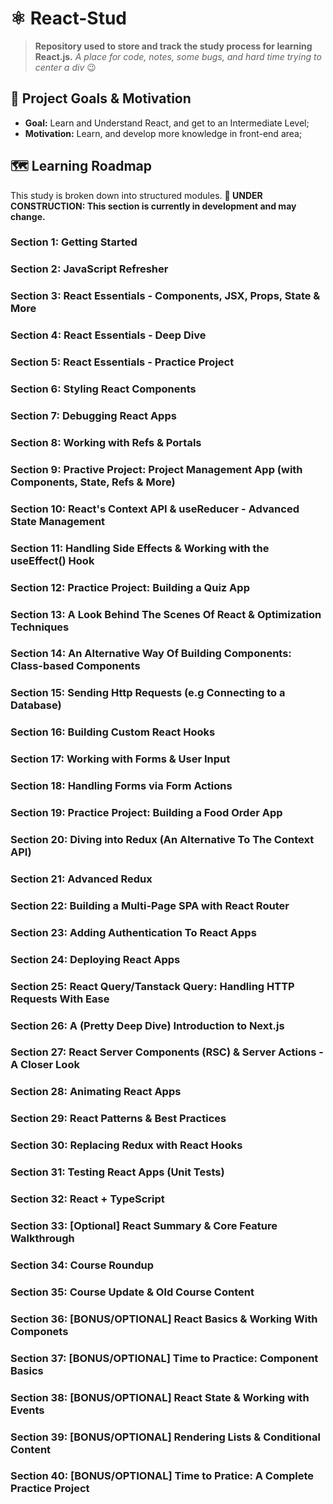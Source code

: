 # ⚛️ React-Stud

> **Repository used to store and track the study process for learning React.js.**
> *A place for code, notes, some bugs, and hard time trying to center a div* 😉

## 🎯 Project Goals & Motivation

* **Goal:** Learn and Understand React, and get to an Intermediate Level;
* **Motivation:** Learn, and develop more knowledge in front-end area;

## 🗺️ Learning Roadmap

This study is broken down into structured modules.
**🚧 UNDER CONSTRUCTION: This section is currently in development and may change.**

### **Section 1: Getting Started**
### **Section 2: JavaScript Refresher**
### **Section 3: React Essentials - Components, JSX, Props, State & More**
### **Section 4: React Essentials - Deep Dive**
### **Section 5: React Essentials - Practice Project**
### **Section 6: Styling React Components**
### **Section 7: Debugging React Apps**
### **Section 8: Working with Refs & Portals**
### **Section 9: Practive Project: Project Management App (with Components, State, Refs & More)**
### **Section 10: React's Context API & useReducer - Advanced State Management**
### **Section 11: Handling Side Effects & Working with the useEffect() Hook**
### **Section 12: Practice Project: Building a Quiz App**
### **Section 13: A Look Behind The Scenes Of React & Optimization Techniques**
### **Section 14: An Alternative Way Of Building Components: Class-based Components**
### **Section 15: Sending Http Requests (e.g Connecting to a Database)**
### **Section 16: Building Custom React Hooks**
### **Section 17: Working with Forms & User Input**
### **Section 18: Handling Forms via Form Actions**
### **Section 19: Practice Project: Building a Food Order App**
### **Section 20: Diving into Redux (An Alternative To The Context API)**
### **Section 21: Advanced Redux**
### **Section 22: Building a Multi-Page SPA with React Router**
### **Section 23: Adding Authentication To React Apps**
### **Section 24: Deploying React Apps**
### **Section 25: React Query/Tanstack Query: Handling HTTP Requests With Ease**
### **Section 26: A (Pretty Deep Dive) Introduction to Next.js**
### **Section 27: React Server Components (RSC) & Server Actions - A Closer Look**
### **Section 28: Animating React Apps**
### **Section 29: React Patterns & Best Practices**
### **Section 30: Replacing Redux with React Hooks**
### **Section 31: Testing React Apps (Unit Tests)**
### **Section 32: React + TypeScript**
### **Section 33: [Optional] React Summary & Core Feature Walkthrough**
### **Section 34: Course Roundup**
### **Section 35: Course Update & Old Course Content**
### **Section 36: [BONUS/OPTIONAL] React Basics & Working With Componets**
### **Section 37: [BONUS/OPTIONAL] Time to Practice: Component Basics**
### **Section 38: [BONUS/OPTIONAL] React State & Working with Events**
### **Section 39: [BONUS/OPTIONAL] Rendering Lists & Conditional Content**
### **Section 40: [BONUS/OPTIONAL] Time to Pratice: A Complete Practice Project**